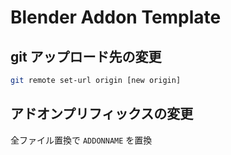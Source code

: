 # Blender Addon Template

## git アップロード先の変更

```bash
git remote set-url origin [new origin]
```

## アドオンプリフィックスの変更

全ファイル置換で `ADDONNAME` を置換
